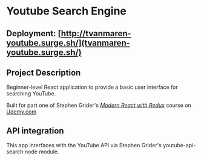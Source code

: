 # Youtube Search Engine

## Deployment: [http://tvanmaren-youtube.surge.sh/](tvanmaren-youtube.surge.sh/)

## Project Description

Beginner-level React application to provide a basic user interface for searching YouTube.

Built for part one of Stephen Grider's *[Modern React with Redux](http://udemy.com/react-redux)* course on [Udemy.com](http://udemy.com/)

## API integration

This app interfaces with the YouTube API via Stephen Grider's youtube-api-search node module.
